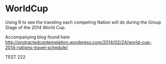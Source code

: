 WorldCup
========

Using R to see the traveling each competing Nation will do during the Group Stage of the 2014 World Cup.

Accompanying blog found here http://protractedcontemplation.wordpress.com/2014/02/24/world-cup-2014-nations-travel-schedule/


TEST 222

